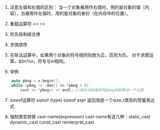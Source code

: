 1. 注意左值和右值的区别：
    当一个对象被用作右值时，用的是对象的值（内容），当被用作左值时，用的是对象的身份（在内存中的位置）。

2. 重载运算符 <<  >>

3. 优先级和结合律

4. 求值顺序

5. 在除法运算中，如果两个对象的符号相同则商为正，否则为负。
对于求模运算，如m%n，符号与m相同。

6. 举例
```C++
    auto pbeg = v.begin();
    while (pbeg != .den() && *pbeg > 0)
        cout << *pbeg++ << endl; //输出当前值并将pbeg向前移动一个元素
```

7. sizeof运算符
    sizeof (type)
    sizeof expr
    返回值是一个size_t类型的常量表达式

8. 强制类型转换
    cast-name<type>(expression)
    cast-name有这几种：static_cast dynamic_cast const_cast reinterpret_cast
